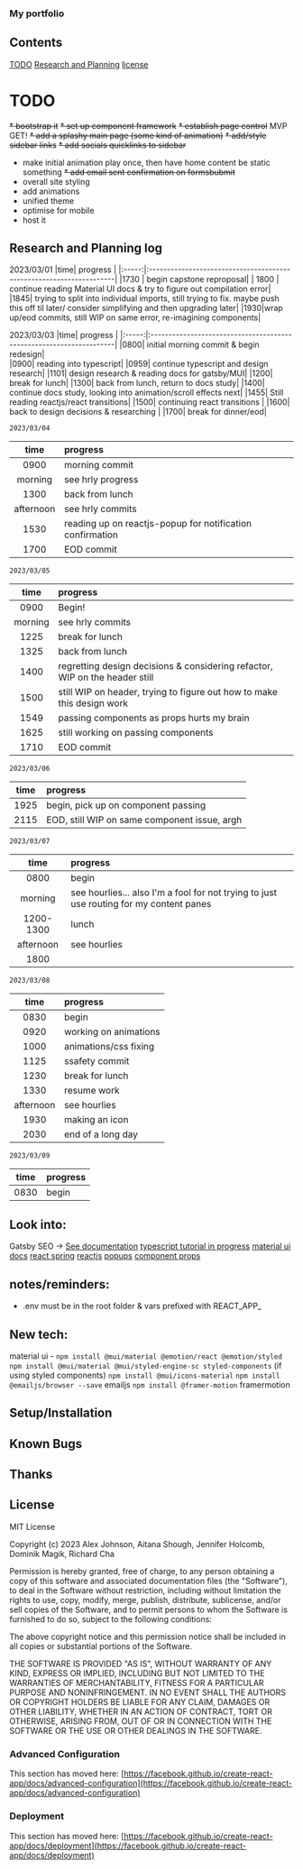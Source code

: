 ### My portfolio

## Contents
[TODO](#TODO)
[Research and Planning](#research-and-planning-log)
[license](#license)


# TODO
~~* bootstrap it~~
~~* set up component framework~~
~~* establish page control~~
MVP GET!
~~* add a splashy main page (some kind of animation)~~
~~* add/style sidebar links~~
~~* add socials quicklinks to sidebar~~
* make initial animation play once, then have home content be static something
~~* add email sent confirmation on formsbubmit~~
* overall site styling
* add animations
* unified theme
* optimise for mobile
* host it

## Research and Planning log
  2023/03/01
  |time| progress |
  |:-----:|:--------------------------------------------------------------------|
  |1730 | begin capstone reproposal|
  | 1800 | continue reading Material UI docs & try to figure out compilation error|
  |1845| trying to split into individual imports, still trying to fix. maybe push this off til later/ consider simplifying and then upgrading later|
  |1930|wrap up/eod commits, still WIP on same error, re-imagining components|

  2023/03/03
  |time| progress |
  |:-----:|:--------------------------------------------------------------------|
  |0800| initial morning commit & begin redesign|  
  |0900| reading into typescript|
  |0959| continue typescript and design research|
  |1101| design research & reading docs for gatsby/MUI|
  |1200| break for lunch|
  |1300| back from lunch, return to docs study|
  |1400| continue docs study, looking into animation/scroll effects next|
  |1455| Still reading reactjs/react transitions|
  |1500| continuing react transitions |
  |1600| back to design decisions & researching |
  |1700| break for dinner/eod|

    2023/03/04
  |time| progress |
  |:-----:|:--------------------------------------------------------------------|
  |0900|morning commit|
  |morning| see hrly progress|
  |1300|back from lunch|
  |afternoon| see hrly commits|
  |1530|reading up on reactjs-popup for notification confirmation|
  |1700| EOD commit|

    2023/03/05
  |time| progress |
  |:-----:|:--------------------------------------------------------------------|
  |0900|Begin!|
  |morning| see hrly commits|
  |1225|break for lunch|
  |1325|back from lunch|
  |1400|regretting design decisions & considering refactor, WIP on the header still|
  |1500|still WIP on header, trying to figure out how to make this design work|
  |1549|passing components as props hurts my brain|
  |1625|still working on passing components|
  |1710|EOD commit|

    2023/03/06
  |time| progress |
  |:-----:|:--------------------------------------------------------------------|
  |1925|begin, pick up on component passing|
  |2115|EOD, still WIP on same component issue, argh|

    2023/03/07
  |time| progress |
  |:-----:|:--------------------------------------------------------------------|
  |0800|begin|
  |morning|see hourlies... also I'm a fool for not trying to just use routing for my content panes|
  |1200-1300| lunch |
  |afternoon|see hourlies|
  |1800||
    
    2023/03/08
  |time| progress |
  |:-----:|:--------------------------------------------------------------------|
  |0830|begin|
  |0920|working on animations|
  |1000|animations/css fixing|
  |1125|ssafety commit|
  |1230|break for lunch|
  |1330|resume work|
  |afternoon|see hourlies|
  |1930| making an icon|
  |2030| end of a long day|

    2023/03/09
  |time| progress |
  |:-----:|:--------------------------------------------------------------------|
  |0830|begin|

## Look into:
Gatsby SEO -> [See documentation](https://www.gatsbyjs.com/docs/how-to/adding-common-features/adding-seo-component/)
[typescript tutorial in progress](https://www.youtube.com/watch?v=30LWjhZzg50)
[material ui docs](https://mui.com/material-ui/)
[react spring](https://www.react-spring.dev/)
[reactjs](https://reactjs.org/docs/getting-started.html)
[popups](https://popupsmart.com/blog/react-popup)
[component props](https://www.developerway.com/posts/react-component-as-prop-the-right-way)

## notes/reminders:
* .env must be in the root folder & vars prefixed with REACT_APP_

## New tech:
material ui - `npm install @mui/material @emotion/react @emotion/styled`
`npm install @mui/material @mui/styled-engine-sc styled-components` (if using styled components)
`npm install @mui/icons-material`
`npm install @emailjs/browser --save` emailjs
`npm install @framer-motion` framermotion


## Setup/Installation

## Known Bugs

## Thanks

## License

MIT License

Copyright (c) 2023 Alex Johnson, Aitana Shough, Jennifer Holcomb, Dominik Magik, Richard Cha

Permission is hereby granted, free of charge, to any person obtaining a copy of this software and associated documentation files (the "Software"), to deal in the Software without restriction, including without limitation the rights to use, copy, modify, merge, publish, distribute, sublicense, and/or sell copies of the Software, and to permit persons to whom the Software is furnished to do so, subject to the following conditions:

The above copyright notice and this permission notice shall be included in all copies or substantial portions of the Software.

THE SOFTWARE IS PROVIDED "AS IS", WITHOUT WARRANTY OF ANY KIND, EXPRESS OR IMPLIED, INCLUDING BUT NOT LIMITED TO THE WARRANTIES OF MERCHANTABILITY, FITNESS FOR A PARTICULAR PURPOSE AND NONINFRINGEMENT. IN NO EVENT SHALL THE AUTHORS OR COPYRIGHT HOLDERS BE LIABLE FOR ANY CLAIM, DAMAGES OR OTHER LIABILITY, WHETHER IN AN ACTION OF CONTRACT, TORT OR OTHERWISE, ARISING FROM, OUT OF OR IN CONNECTION WITH THE SOFTWARE OR THE USE OR OTHER DEALINGS IN THE SOFTWARE.


### Advanced Configuration

This section has moved here: [https://facebook.github.io/create-react-app/docs/advanced-configuration](https://facebook.github.io/create-react-app/docs/advanced-configuration)

### Deployment

This section has moved here: [https://facebook.github.io/create-react-app/docs/deployment](https://facebook.github.io/create-react-app/docs/deployment)
